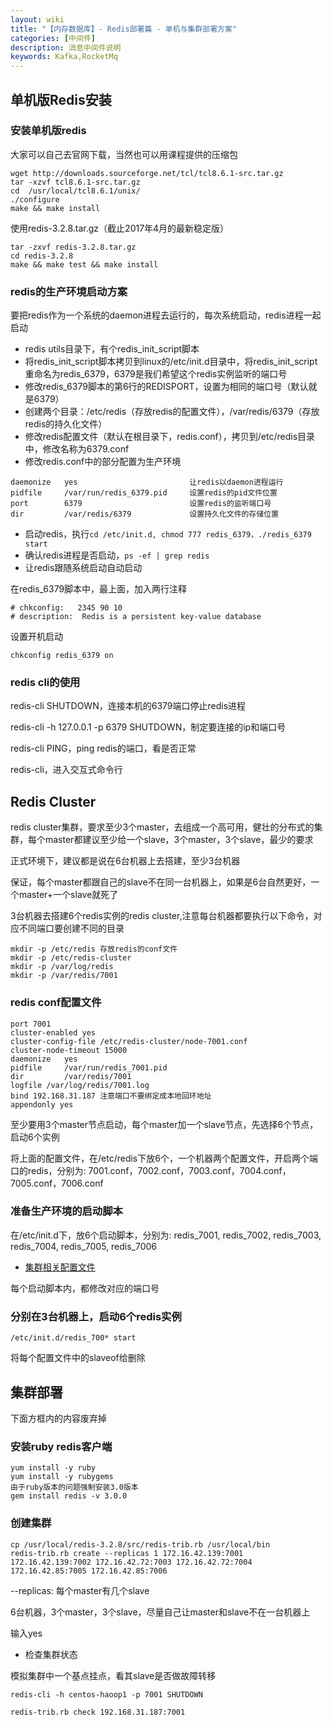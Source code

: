 ```yaml
---
layout: wiki
title: "【内存数据库】- Redis部署篇 - 单机与集群部署方案"
categories: [中间件]
description: 消息中间件说明
keywords: Kafka,RocketMq
---
```


## 单机版Redis安装

### 安装单机版redis

大家可以自己去官网下载，当然也可以用课程提供的压缩包

```
wget http://downloads.sourceforge.net/tcl/tcl8.6.1-src.tar.gz
tar -xzvf tcl8.6.1-src.tar.gz
cd  /usr/local/tcl8.6.1/unix/
./configure  
make && make install
```

使用redis-3.2.8.tar.gz（截止2017年4月的最新稳定版）
```
tar -zxvf redis-3.2.8.tar.gz
cd redis-3.2.8
make && make test && make install
```

### redis的生产环境启动方案

要把redis作为一个系统的daemon进程去运行的，每次系统启动，redis进程一起启动

* redis utils目录下，有个redis_init_script脚本
* 将redis_init_script脚本拷贝到linux的/etc/init.d目录中，将redis_init_script重命名为redis_6379，6379是我们希望这个redis实例监听的端口号
* 修改redis_6379脚本的第6行的REDISPORT，设置为相同的端口号（默认就是6379）
* 创建两个目录：/etc/redis（存放redis的配置文件），/var/redis/6379（存放redis的持久化文件）
* 修改redis配置文件（默认在根目录下，redis.conf），拷贝到/etc/redis目录中，修改名称为6379.conf
* 修改redis.conf中的部分配置为生产环境

```
daemonize	yes							让redis以daemon进程运行
pidfile		/var/run/redis_6379.pid 	设置redis的pid文件位置
port		6379						设置redis的监听端口号
dir 		/var/redis/6379				设置持久化文件的存储位置
```
* 启动redis，执行`cd /etc/init.d, chmod 777 redis_6379，./redis_6379 start`
* 确认redis进程是否启动，`ps -ef | grep redis`
* 让redis跟随系统启动自动启动

在redis_6379脚本中，最上面，加入两行注释

```
# chkconfig:   2345 90 10
# description:  Redis is a persistent key-value database
```

设置开机启动

```
chkconfig redis_6379 on
```

### redis cli的使用

redis-cli SHUTDOWN，连接本机的6379端口停止redis进程

redis-cli -h 127.0.0.1 -p 6379 SHUTDOWN，制定要连接的ip和端口号

redis-cli PING，ping redis的端口，看是否正常

redis-cli，进入交互式命令行


## Redis Cluster

redis cluster集群，要求至少3个master，去组成一个高可用，健壮的分布式的集群，每个master都建议至少给一个slave，3个master，3个slave，最少的要求

正式环境下，建议都是说在6台机器上去搭建，至少3台机器

保证，每个master都跟自己的slave不在同一台机器上，如果是6台自然更好，一个master+一个slave就死了

3台机器去搭建6个redis实例的redis cluster,注意每台机器都要执行以下命令，对应不同端口要创建不同的目录

```
mkdir -p /etc/redis 存放redis的conf文件
mkdir -p /etc/redis-cluster
mkdir -p /var/log/redis
mkdir -p /var/redis/7001
```

### redis conf配置文件

```
port 7001
cluster-enabled yes
cluster-config-file /etc/redis-cluster/node-7001.conf
cluster-node-timeout 15000
daemonize	yes							
pidfile		/var/run/redis_7001.pid 						
dir 		/var/redis/7001		
logfile /var/log/redis/7001.log
bind 192.168.31.187	注意端口不要绑定成本地回环地址	
appendonly yes
```

至少要用3个master节点启动，每个master加一个slave节点，先选择6个节点，启动6个实例

将上面的配置文件，在/etc/redis下放6个，一个机器两个配置文件，开启两个端口的redis，分别为: 7001.conf，7002.conf，7003.conf，7004.conf，7005.conf，7006.conf

### 准备生产环境的启动脚本

在/etc/init.d下，放6个启动脚本，分别为: redis_7001, redis_7002, redis_7003, redis_7004, redis_7005, redis_7006

* [集群相关配置文件](/download/redis/)

每个启动脚本内，都修改对应的端口号

### 分别在3台机器上，启动6个redis实例

```
/etc/init.d/redis_700* start
```

将每个配置文件中的slaveof给删除


## 集群部署

下面方框内的内容废弃掉

### 安装ruby redis客户端

```
yum install -y ruby
yum install -y rubygems
由于ruby版本的问题强制安装3.0版本
gem install redis -v 3.0.0
```
### 创建集群

```
cp /usr/local/redis-3.2.8/src/redis-trib.rb /usr/local/bin
redis-trib.rb create --replicas 1 172.16.42.139:7001 172.16.42.139:7002 172.16.42.72:7003 172.16.42.72:7004 172.16.42.85:7005 172.16.42.85:7006
```
--replicas: 每个master有几个slave

6台机器，3个master，3个slave，尽量自己让master和slave不在一台机器上

输入yes

* 检查集群状态

模拟集群中一个基点挂点，看其slave是否做故障转移

```
redis-cli -h centos-haoop1 -p 7001 SHUTDOWN
```

```
redis-trib.rb check 192.168.31.187:7001
```
